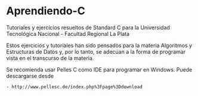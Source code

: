 # Aprendiendo-C
Tutoriales y ejercicios resueltos de Standard C para la Universidad Tecnológica Nacional - Facultad Regional La Plata

Estos ejercicios y tutoriales han sido pensados para la materia Algoritmos y Estructuras de Datos y, por lo tanto, se adecúan a la forma de programar vista en el transcurso de la materia.

Se recomienda usar Pelles C como IDE para programar en Windows. Puede descargarse desde

    - http://www.pellesc.de/index.php%3Fpage%3Ddownload
